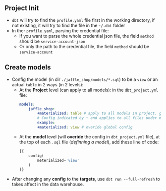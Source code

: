 ## Project Init
- `dbt` will try to find the `profile.yaml` file first in the working directory, if not existing, it will try to find the file in the `~/.dbt` folder
- In ther `profile.yaml`, parsing the credential file:
    - If you want to parse the whole credential json file, the field `method` should be `service-account-json`
    - Or only the path to the credential file, the field `method` should be `service-account`

## Create models
- Config the model (in dir `./jaffle_shop/models/*.sql`) to be a `view` or an actual `table` in 2 ways (in 2 levels):
    - At the **Project** level (can apply to all models): in the `dbt_project.yml` file:
        ```yaml
        models:
            jaffle_shop:
                +materialized: table # apply to all models in project. global config
                # Config indicated by + and applies to all files under models/example/
                example:
                +materialized: view # overide global config
        ```
    - At the **model** level (will **overide** the config in `dbt_project.yml` file), at the top of each `.sql` file (*definning a model*), add these line of code:
        ```sql
        {{
            config(
                meterialized='view'
            )
        }}
        ```
- After changing any **config** to the **targets**, use `dbt run --full-refresh` to takes affect in the data warehouse.